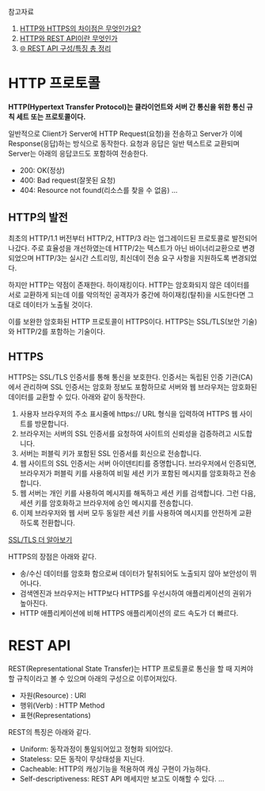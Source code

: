 참고자료

1. [HTTP와 HTTPS의 차이점은 무엇인가요?](https://aws.amazon.com/ko/compare/the-difference-between-https-and-http/)
2. [HTTP와 REST API이란 무엇인가](https://velog.io/@beneficial/HTTP%EC%99%80-REST-API%EC%9D%B4%EB%9E%80-%EB%AC%B4%EC%97%87%EC%9D%B8%EA%B0%80)
3. [🌐 REST API 구성/특징 총 정리](https://inpa.tistory.com/entry/WEB-%F0%9F%8C%90-REST-API-%EC%A0%95%EB%A6%AC)

# HTTP 프로토콜

**HTTP(Hypertext Transfer Protocol)는 클라이언트와 서버 간 통신을 위한 통신 규칙 세트 또는 프로토콜이다.**

일반적으로 Client가 Server에 HTTP Request(요청)을 전송하고 Server가 이에 Response(응답)하는 방식으로 동작한다. 요청과 응답은 일반 텍스트로 교환되며 Server는 아래의 응답코드도 포함하여 전송한다.

- 200: OK(정상)
- 400: Bad request(잘못된 요청)
- 404: Resource not found(리소스를 찾을 수 없음)
...

## HTTP의 발전

최초의 HTTP/1.1 버전부터 HTTP/2, HTTP/3 라는 업그레이드된 프로토콜로 발전되어나갔다. 주로 효율성을 개선하였는데 HTTP/2는 텍스트가 아닌 바이너리교환으로 변경되었으며 HTTP/3는 실시간 스트리밍, 최신데이 전송 요구 사항을 지원하도록 변경되었다.

하지만 HTTP는 약점이 존재한다. 하이재킹이다. HTTP는 암호화되지 않은 데이터를 서로 교환하게 되는데 이를 악의적인 공격자가 중간에 하이재킹(탈취)을 시도한다면 그대로 데이터가 노출될 것이다.

이를 보완한 암호화된 HTTP 프로토콜이 HTTPS이다. HTTPS는 SSL/TLS(보안 기술)와 HTTP/2를 포함하는 기술이다.

## HTTPS

HTTPS는 SSL/TLS 인증서를 통해 통신을 보호한다. 인증서는 독립된 인증 기관(CA)에서 관리하며 SSL 인증서는 암호화 정보도 포함하므로 서버와 웹 브라우저는 암호화된 데이터를 교환할 수 있다. 아래와 같이 동작한다.

1. 사용자 브라우저의 주소 표시줄에 https:// URL 형식을 입력하여 HTTPS 웹 사이트를 방문합니다.
2. 브라우저는 서버의 SSL 인증서를 요청하여 사이트의 신뢰성을 검증하려고 시도합니다.
3. 서버는 퍼블릭 키가 포함된 SSL 인증서를 회신으로 전송합니다.
4. 웹 사이트의 SSL 인증서는 서버 아이덴티티를 증명합니다. 브라우저에서 인증되면, 브라우저가 퍼블릭 키를 사용하여 비밀 세션 키가 포함된 메시지를 암호화하고 전송합니다.
5. 웹 서버는 개인 키를 사용하여 메시지를 해독하고 세션 키를 검색합니다. 그런 다음, 세션 키를 암호화하고 브라우저에 승인 메시지를 전송합니다.
6. 이제 브라우저와 웹 서버 모두 동일한 세션 키를 사용하여 메시지를 안전하게 교환하도록 전환합니다.

[SSL/TLS 더 알아보기](https://aws.amazon.com/ko/what-is/ssl-certificate/)

HTTPS의 장점은 아래와 같다.

- 송/수신 데이터를 암호화 함으로써 데이터가 탈취되어도 노출되지 않아 보안성이 뛰어나다.
- 검색엔진과 브라우저는 HTTP보다 HTTPS를 우선시하여 애플리케이션의 권위가 높아진다.
- HTTP 애플리케이션에 비해 HTTPS 애플리케이션의 로드 속도가 더 빠르다.

# REST API

REST(Representational State Transfer)는 HTTP 프로토콜로 통신을 할 때 지켜야할 규칙이라고 볼 수 있으며 아래의 구성으로 이루어져있다.

- 자원(Resource) : URI
- 행위(Verb) : HTTP Method
- 표현(Representations)

REST의 특징은 아래와 같다.

- Uniform: 동작과정이 통일되어있고 정형화 되어있다.
- Stateless: 모든 동작이 무상태성을 지닌다.
- Cacheable: HTTP의 캐싱기능을 적용하여 캐싱 구현이 가능하다.
- Self-descriptiveness: REST API 메세지만 보고도 이해할 수 있다.
...

